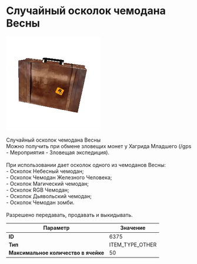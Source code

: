 # Случайный осколок чемодана Весны

![Item Image](../img/6375.webp?raw=true)

Случайный осколок чемодана Весны<br>Можно получить при обмене зловещих монет у Хагрида Младшего (/gps - Мероприятия - Зловещая экспедиция).<br><br>При использовании дает осколок одного из чемоданов Весны:<br>- Осколок Небесный чемодан;<br>- Осколок Чемодан Железного Человека;<br>- Осколок Магический чемодан;<br>- Осколок RGB Чемодан;<br>- Осколок Дьявольский чемодан;<br>- Осколок Чемодан зомби.<br><br>Разрешено передавать, продавать и выкидывать.


| Параметр | Значение |
|----------|----------|
| **ID** | 6375 |
| **Тип** | ITEM_TYPE_OTHER |
| **Максимальное количество в ячейке** | 50 |

